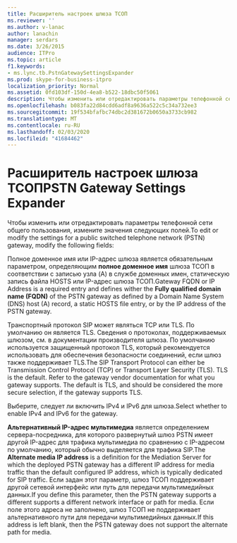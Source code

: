 ```yaml
---
title: Расширитель настроек шлюза ТСОП
ms.reviewer: ''
ms.author: v-lanac
author: lanachin
manager: serdars
ms.date: 3/26/2015
audience: ITPro
ms.topic: article
f1.keywords:
- ms.lync.tb.PstnGatewaySettingsExpander
ms.prod: skype-for-business-itpro
localization_priority: Normal
ms.assetid: 0fd103df-150d-4ea8-b522-18dbc50f5061
description: Чтобы изменить или отредактировать параметры телефонной сети общего пользования, измените значения следующих полей.
ms.openlocfilehash: b083fa22d84cdd6adf8a9636a522c5c34a732ee3
ms.sourcegitcommit: 19f534bfafbc74dbc2d381672b0650a3733cb982
ms.translationtype: MT
ms.contentlocale: ru-RU
ms.lasthandoff: 02/03/2020
ms.locfileid: "41684462"
---
```

# <a name="pstn-gateway-settings-expander"></a><span data-ttu-id="77e7b-103">Расширитель настроек шлюза ТСОП</span><span class="sxs-lookup"><span data-stu-id="77e7b-103">PSTN Gateway Settings Expander</span></span>
 
<span data-ttu-id="77e7b-104">Чтобы изменить или отредактировать параметры телефонной сети общего пользования, измените значения следующих полей.</span><span class="sxs-lookup"><span data-stu-id="77e7b-104">To edit or modify the settings for a public switched telephone network (PSTN) gateway, modify the following fields:</span></span>
  
<span data-ttu-id="77e7b-105">Полное доменное имя или IP-адрес шлюза является обязательным параметром, определяющим **полное доменное имя** шлюза ТСОП в соответствии с записью узла (A) в службе доменных имен, статическую запись файла HOSTS или IP-адрес шлюза ТСОП.</span><span class="sxs-lookup"><span data-stu-id="77e7b-105">Gateway FQDN or IP Address is a required entry and defines wither the **Fully qualified domain name (FQDN)** of the PSTN gateway as defined by a Domain Name System (DNS) host (A) record, a static HOSTS file entry, or by the IP address of the PSTN gateway.</span></span>
  
<span data-ttu-id="77e7b-p101">Транспортный протокол SIP может являться TCP или TLS. По умолчанию он является TLS. Сведения о протоколах, поддерживаемых шлюзом, см. в документации производителя шлюза. По умолчанию используется защищенный протокол TLS, который рекомендуется использовать для обеспечения безопасности соединений, если шлюз также поддерживает TLS.</span><span class="sxs-lookup"><span data-stu-id="77e7b-p101">The SIP Transport Protocol can either be Transmission Control Protocol (TCP) or Transport Layer Security (TLS). TLS is the default. Refer to the gateway vendor documentation for what you gateway supports. The default is TLS, and should be considered the more secure selection, if the gateway supports TLS.</span></span>
  
<span data-ttu-id="77e7b-110">Выберите, следует ли включить IPv4 и IPv6 для шлюза.</span><span class="sxs-lookup"><span data-stu-id="77e7b-110">Select whether to enable IPv4 and IPv6 for the gateway.</span></span>
  
<span data-ttu-id="77e7b-111">**Альтернативный IP-адрес мультимедиа** является определением сервера-посредника, для которого развернутый шлюз PSTN имеет другой IP-адрес для трафика мультимедиа по сравнению с IP-адресом по умолчанию, который обычно выделяется для трафика SIP.</span><span class="sxs-lookup"><span data-stu-id="77e7b-111">The **Alternate media IP address** is a definition for the Mediation Server for which the deployed PSTN gateway has a different IP address for media traffic than the default configured IP address, which is typically dedicated for SIP traffic.</span></span> <span data-ttu-id="77e7b-112">Если задан этот параметр, шлюз ТСОП поддерживает другой сетевой интерфейс или путь для передачи мультимедийных данных.</span><span class="sxs-lookup"><span data-stu-id="77e7b-112">If you define this parameter, then the PSTN gateway supports a different supports a different network interface or path for media.</span></span> <span data-ttu-id="77e7b-113">Если поле этого адреса не заполнено, шлюз ТСОП не поддерживает альтернативного пути для передачи мультимедийных данных.</span><span class="sxs-lookup"><span data-stu-id="77e7b-113">If this address is left blank, then the PSTN gateway does not support the alternate path for media.</span></span>
  

